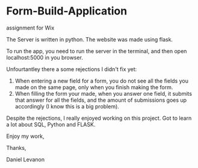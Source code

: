 # Form-Build-Application
assignment for Wix

The Server is written in python. The website was made using flask.

To run the app, you need to run the server in the terminal, and then open localhost:5000 in you browser.

Unfourtantley there a some rejections I didn't fix yet:

1. When entering a new field for a form, you do not see all the fields you made on the same page,
only when you finish making the form.
2. When filling the form your made, when you answer one field, it submits that answer for all the fields, and
the amount of submissions goes up accordingly (I know this is a big problem).

Despite the rejections, I really enjoyed working on this project. Got to learn a lot about SQL, Python and FLASK.

Enjoy my work,

Thanks,

Daniel Levanon
